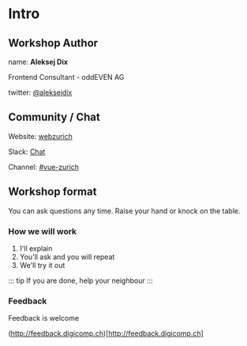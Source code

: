 # Intro

## Workshop Author

name: **Aleksej Dix**

Frontend Consultant - oddEVEN AG

twitter: [@aleksejdix](https://twitter.com/@aleksejdix)

## Community / Chat

Website: [webzurich](https://webzueri.ch/)

Slack: [Chat](https://webzuerich.slack.com)

Channel: [#vue-zurich](https://webzuerich.slack.com/messages/C6618CM9C/)


## Workshop format

You can ask questions any time. Raise your hand or knock on the table.

### How we will work

1. I'll explain
2. You'll ask and you will repeat
3. We'll try it out

<!-- prettier-ignore -->
::: tip
If you are done, help your neighbour
:::

### Feedback

Feedback is welcome

(http://feedback.digicomp.ch)[http://feedback.digicomp.ch]
